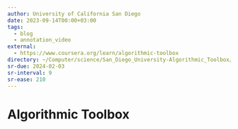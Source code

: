 ```yaml
---
author: University of California San Diego
date: 2023-09-14T00:00+03:00
tags:
  - blog
  - annotation_video
external:
  - https://www.coursera.org/learn/algorithmic-toolbox
directory: ~/Computer/science/San_Diego_University-Algorithmic_Toolbox/
sr-due: 2024-02-03
sr-interval: 9
sr-ease: 210
---
```


# Algorithmic Toolbox
